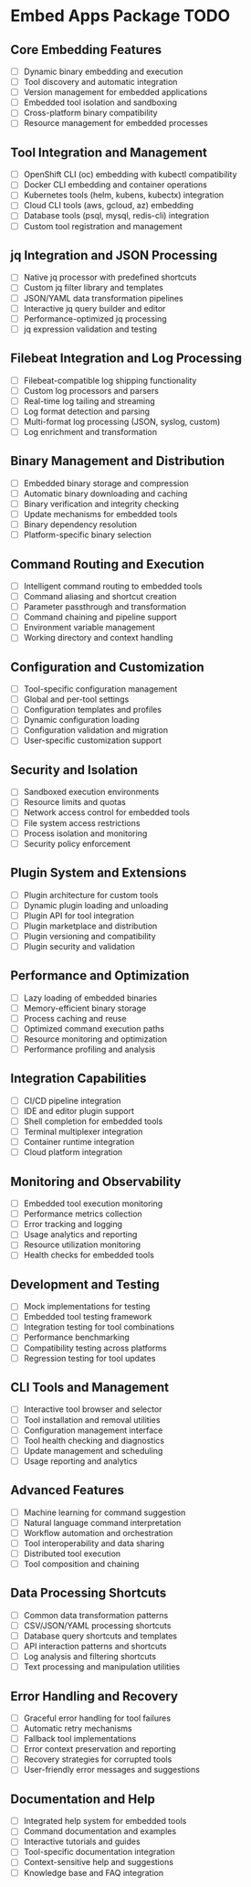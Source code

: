 # Embed Apps Package TODO

## Core Embedding Features
- [ ] Dynamic binary embedding and execution
- [ ] Tool discovery and automatic integration
- [ ] Version management for embedded applications
- [ ] Embedded tool isolation and sandboxing
- [ ] Cross-platform binary compatibility
- [ ] Resource management for embedded processes

## Tool Integration and Management
- [ ] OpenShift CLI (oc) embedding with kubectl compatibility
- [ ] Docker CLI embedding and container operations
- [ ] Kubernetes tools (helm, kubens, kubectx) integration
- [ ] Cloud CLI tools (aws, gcloud, az) embedding
- [ ] Database tools (psql, mysql, redis-cli) integration
- [ ] Custom tool registration and management

## jq Integration and JSON Processing
- [ ] Native jq processor with predefined shortcuts
- [ ] Custom jq filter library and templates
- [ ] JSON/YAML data transformation pipelines
- [ ] Interactive jq query builder and editor
- [ ] Performance-optimized jq processing
- [ ] jq expression validation and testing

## Filebeat Integration and Log Processing
- [ ] Filebeat-compatible log shipping functionality
- [ ] Custom log processors and parsers
- [ ] Real-time log tailing and streaming
- [ ] Log format detection and parsing
- [ ] Multi-format log processing (JSON, syslog, custom)
- [ ] Log enrichment and transformation

## Binary Management and Distribution
- [ ] Embedded binary storage and compression
- [ ] Automatic binary downloading and caching
- [ ] Binary verification and integrity checking
- [ ] Update mechanisms for embedded tools
- [ ] Binary dependency resolution
- [ ] Platform-specific binary selection

## Command Routing and Execution
- [ ] Intelligent command routing to embedded tools
- [ ] Command aliasing and shortcut creation
- [ ] Parameter passthrough and transformation
- [ ] Command chaining and pipeline support
- [ ] Environment variable management
- [ ] Working directory and context handling

## Configuration and Customization
- [ ] Tool-specific configuration management
- [ ] Global and per-tool settings
- [ ] Configuration templates and profiles
- [ ] Dynamic configuration loading
- [ ] Configuration validation and migration
- [ ] User-specific customization support

## Security and Isolation
- [ ] Sandboxed execution environments
- [ ] Resource limits and quotas
- [ ] Network access control for embedded tools
- [ ] File system access restrictions
- [ ] Process isolation and monitoring
- [ ] Security policy enforcement

## Plugin System and Extensions
- [ ] Plugin architecture for custom tools
- [ ] Dynamic plugin loading and unloading
- [ ] Plugin API for tool integration
- [ ] Plugin marketplace and distribution
- [ ] Plugin versioning and compatibility
- [ ] Plugin security and validation

## Performance and Optimization
- [ ] Lazy loading of embedded binaries
- [ ] Memory-efficient binary storage
- [ ] Process caching and reuse
- [ ] Optimized command execution paths
- [ ] Resource monitoring and optimization
- [ ] Performance profiling and analysis

## Integration Capabilities
- [ ] CI/CD pipeline integration
- [ ] IDE and editor plugin support
- [ ] Shell completion for embedded tools
- [ ] Terminal multiplexer integration
- [ ] Container runtime integration
- [ ] Cloud platform integration

## Monitoring and Observability
- [ ] Embedded tool execution monitoring
- [ ] Performance metrics collection
- [ ] Error tracking and logging
- [ ] Usage analytics and reporting
- [ ] Resource utilization monitoring
- [ ] Health checks for embedded tools

## Development and Testing
- [ ] Mock implementations for testing
- [ ] Embedded tool testing framework
- [ ] Integration testing for tool combinations
- [ ] Performance benchmarking
- [ ] Compatibility testing across platforms
- [ ] Regression testing for tool updates

## CLI Tools and Management
- [ ] Interactive tool browser and selector
- [ ] Tool installation and removal utilities
- [ ] Configuration management interface
- [ ] Tool health checking and diagnostics
- [ ] Update management and scheduling
- [ ] Usage reporting and analytics

## Advanced Features
- [ ] Machine learning for command suggestion
- [ ] Natural language command interpretation
- [ ] Workflow automation and orchestration
- [ ] Tool interoperability and data sharing
- [ ] Distributed tool execution
- [ ] Tool composition and chaining

## Data Processing Shortcuts
- [ ] Common data transformation patterns
- [ ] CSV/JSON/YAML processing shortcuts
- [ ] Database query shortcuts and templates
- [ ] API interaction patterns and shortcuts
- [ ] Log analysis and filtering shortcuts
- [ ] Text processing and manipulation utilities

## Error Handling and Recovery
- [ ] Graceful error handling for tool failures
- [ ] Automatic retry mechanisms
- [ ] Fallback tool implementations
- [ ] Error context preservation and reporting
- [ ] Recovery strategies for corrupted tools
- [ ] User-friendly error messages and suggestions

## Documentation and Help
- [ ] Integrated help system for embedded tools
- [ ] Command documentation and examples
- [ ] Interactive tutorials and guides
- [ ] Tool-specific documentation integration
- [ ] Context-sensitive help and suggestions
- [ ] Knowledge base and FAQ integration